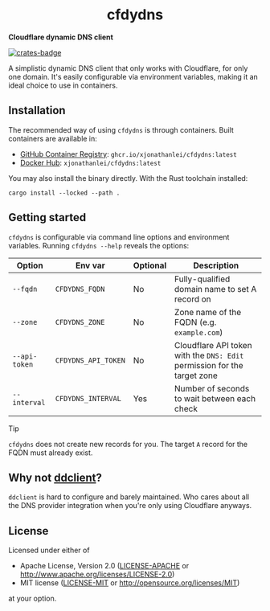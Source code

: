 <p align="center">
  <h1 align="center">cfdydns</h1>
</p>

**Cloudflare dynamic DNS client**

[![crates-badge](https://img.shields.io/crates/v/cfdydns.svg)](https://crates.io/crates/cfdydns)

A simplistic dynamic DNS client that only works with Cloudflare, for only one domain. It's easily configurable via environment variables, making it an ideal choice to use in containers.

## Installation

The recommended way of using `cfdydns` is through containers. Built containers are available in:

- [GitHub Container Registry](https://github.com/xJonathanLEI/cfdydns/pkgs/container/cfdydns): `ghcr.io/xjonathanlei/cfdydns:latest`
- [Docker Hub](https://hub.docker.com/r/xjonathanlei/cfdydns): `xjonathanlei/cfdydns:latest`

You may also install the binary directly. With the Rust toolchain installed:

```console
cargo install --locked --path .
```

## Getting started

`cfdydns` is configurable via command line options and environment variables. Running `cfdydns --help` reveals the options:

| Option        | Env var             | Optional | Description                                                              |
| ------------- | ------------------- | -------- | ------------------------------------------------------------------------ |
| `--fqdn`      | `CFDYDNS_FQDN`      | No       | Fully-qualified domain name to set A record on                           |
| `--zone`      | `CFDYDNS_ZONE`      | No       | Zone name of the FQDN (e.g. `example.com`)                               |
| `--api-token` | `CFDYDNS_API_TOKEN` | No       | Cloudflare API token with the `DNS: Edit` permission for the target zone |
| `--interval`  | `CFDYDNS_INTERVAL`  | Yes      | Number of seconds to wait between each check                             |

> [!TIP]
>
> `cfdydns` does not create new records for you. The target `A` record for the FQDN must already exist.

## Why not [ddclient](https://github.com/ddclient/ddclient)?

`ddclient` is hard to configure and barely maintained. Who cares about all the DNS provider integration when you're only using Cloudflare anyways.

## License

Licensed under either of

- Apache License, Version 2.0 ([LICENSE-APACHE](./LICENSE-APACHE) or <http://www.apache.org/licenses/LICENSE-2.0>)
- MIT license ([LICENSE-MIT](./LICENSE-MIT) or <http://opensource.org/licenses/MIT>)

at your option.
